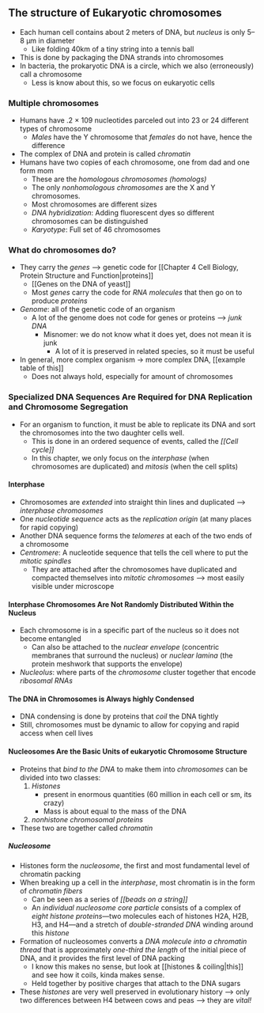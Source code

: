 ## The structure of Eukaryotic chromosomes
- Each human cell contains about 2 meters of DNA, but *nucleus* is only 5–8 μm in diameter
	- Like folding 40km of a tiny string into a tennis ball
- This is done by packaging the DNA strands into chromosomes
- In bacteria, the prokaryotic DNA is a circle, which we also (erroneously) call a chromosome
	- Less is know about this, so we focus on eukaryotic cells
### Multiple chromosomes
- Humans have .2 × 109 nucleotides parceled out into 23 or 24 different types of chromosome
	- *Males* have the Y chromosome that *females* do not have, hence the difference
- The complex of DNA and protein is called *chromatin*
- Humans have two copies of each chromosome, one from dad and one form mom
	- These are the *homologous chromosomes (homologs)*
	- The only *nonhomologous chromosomes* are the X and Y chromosomes.
	- Most chromosomes are different sizes
	- *DNA hybridization*: Adding fluorescent dyes so different chromosomes can be distinguished
	- *Karyotype*: Full set of 46 chromosomes
### What do chromosomes do?
- They carry the *genes* --> genetic code for [[Chapter 4 Cell Biology, Protein Structure and Function|proteins]]
	- [[Genes on the DNA of yeast]]
	- Most *genes* carry the code for *RNA molecules* that then go on to produce *proteins*
- *Genome*: all of the genetic code of an organism
	- A lot of the genome does not code for genes or proteins --> *junk DNA*
		- Misnomer: we do not know what it does yet, does not mean it is junk
			- A lot of it is preserved in related species, so it must be useful
- In general, more complex organism -> more complex DNA, [[example table of this]]
	- Does not always hold, especially for amount of chromosomes
### Specialized DNA Sequences Are Required for DNA Replication and Chromosome Segregation
- For an organism to function, it must be able to replicate its DNA and sort the chromosomes into the two daughter cells well. 
	- This is done in an ordered sequence of events, called the *[[Cell cycle]]*
	- In this chapter, we only focus on the *interphase* (when chromosomes are duplicated) and *mitosis* (when the cell splits)
#### Interphase
- Chromosomes are *extended* into straight thin lines and duplicated --> *interphase chromosomes*
- One *nucleotide sequence* acts as the *replication origin* (at many places for rapid copying)
- Another DNA sequence forms the *telomeres* at each of the two ends of a chromosome
- *Centromere*: A nucleotide sequence that tells the cell where to put the *mitotic spindles*
	- They are attached after the chromosomes have duplicated and compacted themselves into *mitotic chromosomes* --> most easily visible under microscope
#### Interphase Chromosomes Are Not Randomly Distributed Within the Nucleus
- Each chromosome is in a specific part of the nucleus so it does not become entangled
	- Can also be attached to the *nuclear envelope* (concentric membranes that surround the nucleus) or *nuclear lamina* (the protein meshwork that supports the envelope)
- *Nucleolus*: where parts of the *chromosome* cluster together that encode *ribosomal RNAs*
#### The DNA in Chromosomes is Always highly Condensed
- DNA condensing is done by proteins that *coil* the DNA tightly
- Still, chromosomes must be dynamic to allow for copying and rapid access when cell lives
#### Nucleosomes Are the Basic Units of eukaryotic Chromosome Structure
- Proteins that *bind to the DNA* to make them into *chromosomes* can be divided into two classes:
	1. *Histones*
		- present in enormous quantities (60 million in each cell or sm, its crazy)
		- Mass is about equal to the mass of the DNA
	2. *nonhistone chromosomal proteins*
- These two are together called *chromatin*
##### Nucleosome
- Histones form the *nucleosome*, the first and most fundamental level of chromatin packing
- When breaking up a cell in the *interphase*, most chromatin is in the form of *chromatin fibers*
	- Can be seen as a series of *[[beads on a string]]* 
	- An *individual nucleosome core particle* consists of a complex of *eight histone proteins*—two molecules each of histones H2A, H2B, H3, and H4—and a stretch of *double-stranded DNA* winding around this *histone*
- Formation of nucleosomes converts a *DNA molecule into a chromatin thread* that is approximately *one-third the length* of the initial piece of DNA, and it provides the first level of DNA packing
	- I know this makes no sense, but look at [[histones & coiling|this]] and see how it coils, kinda makes sense.
	- Held together by positive charges that attach to the DNA sugars
- These *histones* are very well preserved in evolutionary history --> only two differences between H4 between cows and peas --> they are *vital!*